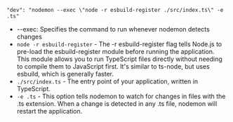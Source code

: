 `"dev": "nodemon --exec \"node -r esbuild-register ./src/index.ts\" -e .ts"`

- --exec: Specifies the command to run whenever nodemon detects changes
- `node -r esbuild-register` - The -r esbuild-register flag tells Node.js to pre-load the esbuild-register module before running the application. This module allows you to run TypeScript files directly without needing to compile them to JavaScript first. It's similar to ts-node, but uses esbuild, which is generally faster.
- `./src/index.ts` - The entry point of your application, written in TypeScript.
- `-e .ts` - This option tells nodemon to watch for changes in files with the .ts extension. When a change is detected in any .ts file, nodemon will restart the application.
